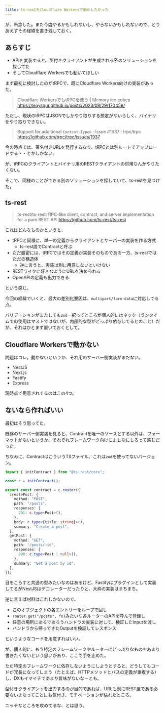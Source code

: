 ```yaml
---
title: ts-restをCloudflare Workersで動かしたかった
---
```


が、断念した。また今度やるかもしれないし、やらないかもしれないので、とりあえずその経緯を書き残しておく。

## あらすじ

- APIを実装すると、型付きクライアントが生成される系のソリューションを探してた
- そしてCloudflare Workersでも動いてほしい

まず最初に検討したのがtRPCで、既にCloudflare Workers向けの実装があった。

> Cloudflare WorkersでもtRPCを使う | Memory ice cubes
> https://leaysgur.github.io/posts/2023/08/29/170459/

ただし、現状のtRPCはJSONでしかやり取りする想定がないらしく、バイナリをやり取りできない。

> Support for additional `Content-Type`s · Issue #1937 · trpc/trpc
> https://github.com/trpc/trpc/issues/1937

今の時点では、署名付きURLを発行するなり、tRPCとは別ルートでアップロードする・・とかしかない。

が、tRPCのクライアントとバイナリ用のRESTクライアントの併用なんかやりたくない。

そこで、同様のことができる別のソリューションを探していて、ts-restを見つけた。

## ts-rest

> ts-rest/ts-rest: RPC-like client, contract, and server implementation for a pure REST API
> https://github.com/ts-rest/ts-rest

これはどんなものかというと、

- tRPCと同様に、単一の定義からクライアントとサーバーの実装を作る方式
  - ts-rest語でContractと呼ぶ
- ただ厳密には、tRPCではその定義が実装そのものである一方、ts-restではただの構造体
  - 逆に言うと、実装は別に用意しないといけない
- RESTライクに好きなようにURLを決められる
- OpenAPIの定義も出力できる

という感じ。

今回の経緯でいくと、最大の差別化要因は、`multipart/form-data`に対応してる点。

バリデーションがまたしても`zod`一択ってところが個人的にはネック（ランタイムでの使用はマストではないが、内部的な型がどっぷり依存してるとのこと）だが、それはひとまず置いておくとして。

## Cloudflare Workersで動かない

問題はコレ。動かないというか、それ用のサーバー側実装がまだない。

- NestJS
- Next.js
- Fastify
- Express

現時点で用意されてるのはこの4つ。

## ないなら作ればいい

最初はそう思ってた。

既存のサーバー側実装を見ると、Contractを唯一のソースとする以外は、フォーマットがないというか、それぞれフレームワーク向けによしなにしろって感じだった。

ちなみに、ContractはこういうTSファイル。これは`zod`を使ってないバージョン。

```ts
import { initContract } from "@ts-rest/core";

const c = initContract();

export const contract = c.router({
  createPost: {
    method: "POST",
    path: "/posts",
    responses: {
      201: c.type<Post>(),
    },
    body: c.type<{title: string}>(),
    summary: "Create a post",
  },
  getPost: {
    method: "GET",
    path: "/posts/:id",
    responses: {
      200: c.type<Post | null>(),
    },
    summary: "Get a post by id",
  },
});
```

目をこらすと共通の型みたいなのはあるけど、Fastifyはプラグインとして実装してるがNestJSはデコレーターだったりと、大枠の実装はまちまち。

逆に言えば材料はこれしかないので、

- このオブジェクトの各エントリーをループで回し
- `router.get("/posts", fn)`みたいな各ルーターのAPIを呼んで登録し
- 任意の場所にあるであろうハンドラの実装に対して、検証したInputを渡し
- ハンドラから帰ってきたOutputを検証してレスポンス

というようなコードを用意すればいい。

が、個人的に、もう特定のフレームワークやルーターにどっぷりなものをあまり書きたくないという思いがあり、ここで手を止めた。

ただ特定のフレームワークに依存しないようにしようとすると、どうしてもコードが冗長になってしまう（たとえば、HTTPメソッドとパスの定義が重複する）し、DXもイマイチであまり旨味がないなーとも。

型付きクライアントを出力するのが目的であれば、URLも別にREST風である必要ないよなってことにも気付き、モチベーションが枯れたところ。

ニッチなところを攻めてるな、とは思う。
